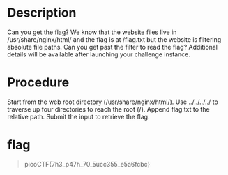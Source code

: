 # Description
Can you get the flag? We know that the website files live in /usr/share/nginx/html/ and the flag is at /flag.txt but the website is filtering absolute file paths. Can you get past the filter to read the flag? Additional details will be available after launching your challenge instance.

# Procedure 
Start from the web root directory (/usr/share/nginx/html/).
Use ../../../../ to traverse up four directories to reach the root (/).
Append flag.txt to the relative path.
Submit the input to retrieve the flag.


# flag 
> picoCTF{7h3_p47h_70_5ucc355_e5a6fcbc}
